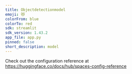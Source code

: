 ```yaml
---
title: Objectdetectionmodel
emoji: 😻
colorFrom: blue
colorTo: red
sdk: streamlit
sdk_version: 1.43.2
app_file: app.py
pinned: false
short_description: model
---
```


Check out the configuration reference at https://huggingface.co/docs/hub/spaces-config-reference
